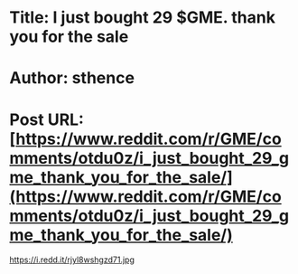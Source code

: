 # Title: I just bought 29 $GME. thank you for the sale
# Author: sthence
# Post URL: [https://www.reddit.com/r/GME/comments/otdu0z/i_just_bought_29_gme_thank_you_for_the_sale/](https://www.reddit.com/r/GME/comments/otdu0z/i_just_bought_29_gme_thank_you_for_the_sale/)


https://i.redd.it/rjyl8wshgzd71.jpg